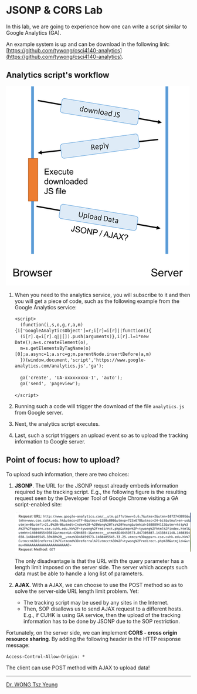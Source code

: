 # JSONP & CORS Lab

In this lab, we are going to experience how one can write a script similar to Google Analytics (GA).

An example system is up and can be download in the following link:
[https://github.com/tywong/csci4140-analytics](https://github.com/tywong/csci4140-analytics).

## Analytics script's workflow

![Analytics workflow](images/script.png)

1. When you need to the analytics service, you will subscribe to it and then you will get a piece of code, such as the following example from the Google Analytics service:

	```
	<script>
	  (function(i,s,o,g,r,a,m){i['GoogleAnalyticsObject']=r;i[r]=i[r]||function(){
	  (i[r].q=i[r].q||[]).push(arguments)},i[r].l=1*new Date();a=s.createElement(o),
	  m=s.getElementsByTagName(o)[0];a.async=1;a.src=g;m.parentNode.insertBefore(a,m)
	  })(window,document,'script','https://www.google-analytics.com/analytics.js','ga');

	  ga('create', 'UA-xxxxxxxxx-1', 'auto');
	  ga('send', 'pageview');

	</script>
	```

2. Running such a code will trigger the download of the file `analytics.js` from Google server.

3. Next, the analytics script executes.

4. Last, such a script triggers an upload event so as to upload the tracking information to Google server.

## Point of focus: how to upload?

To upload such information, there are two choices:

1. **JSONP**. The URL for the JSONP requst already embeds information required by the tracking script. E.g., the following figure is the resulting request seen by the Developer Tool of Google Chrome visiting a GA script-enabled site:

	![GA script](images/jsonp.png)

	The only disadvantage is that the URL with the query parameter has a length limit imposed on the server side. The server which accepts such data must be able to handle a long list of parameters.

2. **AJAX**. With a AJAX, we can choose to use the POST method so as to solve the server-side URL length limit problem. Yet:

	- The tracking script may be used by any sites in the Internet.
	- Then, SOP disallows us to send AJAX request to a different hosts. E.g., if CUHK is using GA service, then the upload of the tracking information has to be done by JSONP due to the SOP restriction.

Fortunately, on the server side, we can implement **CORS - cross origin resource sharing**. By adding the following header in the HTTP response message:

```
Access-Control-Allow-Origin: *
```

The client can use POST method with AJAX to upload data!

---
[Dr. WONG Tsz Yeung](http://www.cse.cuhk.edu.hk/~tywong)